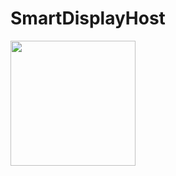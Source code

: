 # SmartDisplayHost<br>
 
 <img src="https://github.com/Winstar-SmartDisplay/SmartDisplayHost/blob/master/Doc/Img.jpg" width="200">
